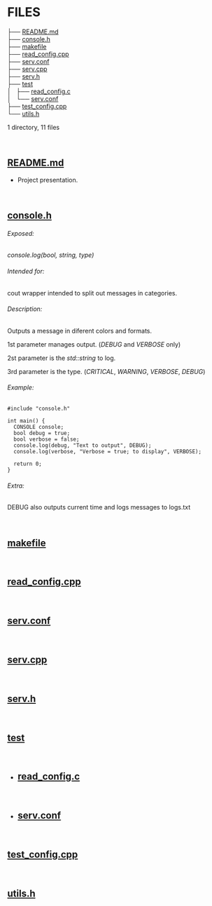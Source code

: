 # FILES

├── [README.md](https://github.com/StringManolo/webserver/blob/master/FILES.md#readmemd)    
├── [console.h](https://github.com/StringManolo/webserver/blob/master/FILES.md#consoleh)  
├── [makefile](https://github.com/StringManolo/webserver/blob/master/FILES.md#makefile)  
├── [read_config.cpp](https://github.com/StringManolo/webserver/blob/master/FILES.md#read_configcpp)  
├── [serv.conf](https://github.com/StringManolo/webserver/blob/master/FILES.md#servconf)  
├── [serv.cpp](https://github.com/StringManolo/webserver/blob/master/FILES.md#servcpp)  
├── [serv.h](https://github.com/StringManolo/webserver/blob/master/FILES.md#servh)  
├── [test](https://github.com/StringManolo/webserver/blob/master/FILES.md#test)  
│   ├── [read_config.c](https://github.com/StringManolo/webserver/blob/master/FILES.md#read_configc)  
│   └── [serv.conf](https://github.com/StringManolo/webserver/blob/master/FILES.md#readconf)  
├── [test_config.cpp](https://github.com/StringManolo/webserver/blob/master/FILES.md#testconfigcpp)  
└── [utils.h](https://github.com/StringManolo/webserver/blob/master/FILES.md#utilsh)
  
1 directory, 11 files  
  
&nbsp;  
  
## **[README.md](https://github.com/StringManolo/webserver/blob/master/README.md)**  
+ Project presentation.  
  
&nbsp;  
  
## **[console.h](https://github.com/StringManolo/webserver/blob/master/console.h)**  
###### Exposed:  
  
   _console.log(bool, string, type)_  
  
###### Intended for:  
  
   cout wrapper intended to split out messages in categories.  
###### Description:
  
   Outputs a message in diferent colors and formats.  
  
   1st parameter manages output. (_DEBUG_ and _VERBOSE_ only)  
  
   2st parameter is the _std::string_ to log.  
  
   3rd parameter is the type. (_CRITICAL_, _WARNING_, _VERBOSE_, _DEBUG_)  
###### Example:
```
#include "console.h"

int main() {
  CONSOLE console;
  bool debug = true;
  bool verbose = false;
  console.log(debug, "Text to output", DEBUG);
  console.log(verbose, "Verbose = true; to display", VERBOSE);

  return 0;
}
```
  
###### Extra:  
DEBUG also outputs current time and logs messages to logs.txt
  
&nbsp;  
  
## **[makefile](https://github.com/StringManolo/webserver/blob/master/makefile)**  
  
&nbsp;

## **[read_config.cpp](https://github.com/StringManolo/webserver/blob/master/read_configcpp)**  
  
&nbsp;
  
## **[serv.conf](https://github.com/StringManolo/webserver/blob/master/servconf)**  
  
&nbsp;
  
## **[serv.cpp](https://github.com/StringManolo/webserver/blob/master/servcpp)**  
  
&nbsp;
  
## **[serv.h](https://github.com/StringManolo/webserver/blob/master/servh)**  
  
&nbsp;
  
## **[test](https://github.com/StringManolo/webserver/blob/master/test)**  
  
&nbsp;
  
+  ## **[read_config.c](https://github.com/StringManolo/webserver/blob/master/test/read_configc)**  
  
&nbsp;
  
+  ## **[serv.conf](https://github.com/StringManolo/webserver/blob/master/test/readconf)**  
  
&nbsp;
  
## **[test_config.cpp](https://github.com/StringManolo/webserver/blob/master/testconfigcpp)**  
  
&nbsp;
  
## **[utils.h](https://github.com/StringManolo/webserver/blob/master/utilsh)**  
  

